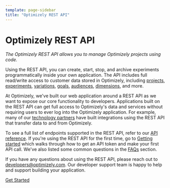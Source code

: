 ```yaml
---
template: page-sidebar
title: "Optimizely REST API"
---
```


# Optimizely REST API

*The Optimizely REST API allows you to manage Optimizely projects using code.*

Using the REST API, you can create, start, stop, and archive experiments programmatically inside your own application. The API includes full read/write access to customer data stored in Optimizely, including [projects](/rest/reference#projects), [experiments](/rest/reference#experiments), [variations](/rest/reference#variations), [goals](/rest/reference#goals), [audiences](/rest/reference#audiences), [dimensions](/rest/reference#dimension), and more.

At Optimizely, we've built our web application around a REST API as we want to expose our core functionality to developers. Applications built on the REST API can get full access to Optimizely's data and services without requiring users to ever log into the Optimizely application. For example, many of our [technology partners](http://optimizely.com/partners/technology) have built integrations using the REST API that transfer data to and from Optimizely.

To see a full list of endpoints supported in the REST API, refer to our [API reference](/rest/reference). If you're
using the REST API for the first time, go to [Getting started](/rest/getting-started) which walks through how to get an
API token and make your first API call. We've also listed some common questions in the [FAQs](/rest/faqs) section.

If you have any questions about using the REST API, please reach out to [developers@optimizely.com](mailto:developers@optimizely.com). Our developer support team is happy to help and support building your application.

<a class="button button--highlight anchor--middle display--block width--200 text--center" href="../getting-started/index.html">
Get Started
</a>
